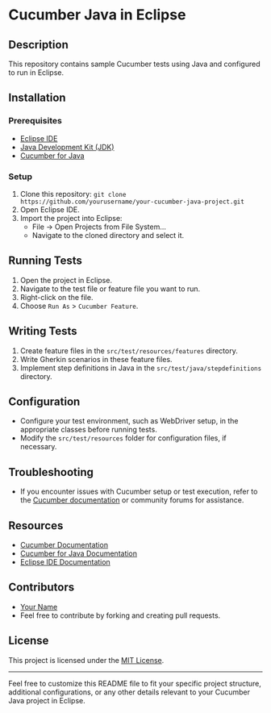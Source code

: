 # Cucumber Java in Eclipse

## Description
This repository contains sample Cucumber tests using Java and configured to run in Eclipse.

## Installation

### Prerequisites
- [Eclipse IDE](https://www.eclipse.org/downloads/)
- [Java Development Kit (JDK)](https://www.oracle.com/java/technologies/javase-jdk11-downloads.html)
- [Cucumber for Java](https://cucumber.io/docs/installation/java/)

### Setup
1. Clone this repository: `git clone https://github.com/yourusername/your-cucumber-java-project.git`
2. Open Eclipse IDE.
3. Import the project into Eclipse:
   - File -> Open Projects from File System...
   - Navigate to the cloned directory and select it.

## Running Tests
1. Open the project in Eclipse.
2. Navigate to the test file or feature file you want to run.
3. Right-click on the file.
4. Choose `Run As` > `Cucumber Feature`.

## Writing Tests
1. Create feature files in the `src/test/resources/features` directory.
2. Write Gherkin scenarios in these feature files.
3. Implement step definitions in Java in the `src/test/java/stepdefinitions` directory.

## Configuration
- Configure your test environment, such as WebDriver setup, in the appropriate classes before running tests.
- Modify the `src/test/resources` folder for configuration files, if necessary.

## Troubleshooting
- If you encounter issues with Cucumber setup or test execution, refer to the [Cucumber documentation](https://cucumber.io/docs) or community forums for assistance.

## Resources
- [Cucumber Documentation](https://cucumber.io/docs)
- [Cucumber for Java Documentation](https://cucumber.io/docs/installation/java/)
- [Eclipse IDE Documentation](https://www.eclipse.org/documentation/)

## Contributors
- [Your Name](https://github.com/yourusername)
- Feel free to contribute by forking and creating pull requests.

## License
This project is licensed under the [MIT License](LICENSE).

---

Feel free to customize this README file to fit your specific project structure, additional configurations, or any other details relevant to your Cucumber Java project in Eclipse.
